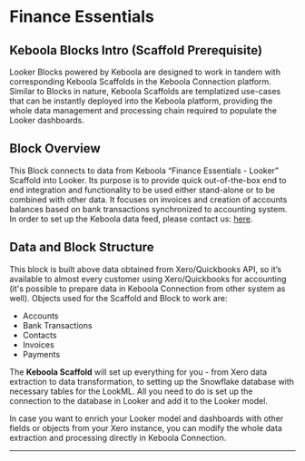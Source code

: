 # Finance Essentials

## Keboola Blocks Intro (Scaffold Prerequisite)
Looker Blocks powered by Keboola are designed to work in tandem with corresponding Keboola Scaffolds in the Keboola Connection platform. Similar to Blocks in nature, Keboola Scaffolds are templatized use-cases that can be instantly deployed into the Keboola platform, providing the whole data management and processing chain required to populate the Looker dashboards.

## Block Overview
This Block connects to data from Keboola “Finance Essentials - Looker” Scaffold into Looker. Its purpose is to provide quick out-of-the-box end to end integration and functionality to be used either stand-alone or to be combined with other data. It focuses on invoices and creation of accounts balances based on bank transactions synchronized to accounting system. In order to set up the Keboola data feed, please contact us: [here](https://get.keboola.com/lookerblocks?block=finance_essentials).

## Data and Block Structure
This block is built above data obtained from Xero/Quickbooks API, so it’s available to almost every customer using Xero/Quickbooks for accounting (it's possible to prepare data in Keboola Connection from other system as well). Objects used for the Scaffold and Block to work are:

*  Accounts
*  Bank Transactions
*  Contacts
*  Invoices
*  Payments

The **Keboola Scaffold** will set up everything for you - from Xero data extraction to data transformation, to setting up the Snowflake database with necessary tables for the LookML. All you need to do is set up the connection to the database in Looker and add it to the Looker model.

In case you want to enrich your Looker model and dashboards with other fields or objects from your Xero instance, you can modify the whole data extraction and processing directly in Keboola Connection.


-----
